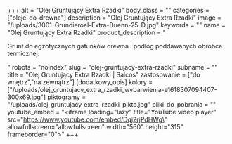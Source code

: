 +++
alt = "Olej Gruntujący Extra Rzadki"
body_class = ""
categories = ["oleje-do-drewna"]
description = "Olej Gruntujący Extra Rzadki"
image = "/uploads/3001-Grundieroel-Extra-Duenn-25-D.jpg"
keywords = ""
name = "Olej Gruntujący Extra Rzadki"
product_description = "<p>Grunt do egzotycznych gatunków drewna i podłóg poddawanych obróbce termicznej.</p>"
robots = "noindex"
slug = "olej-gruntujacy-extra-rzadki"
subname = ""
title = "Olej Gruntujący Extra Rzadki | Saicos"
zastosowanie = ["do wnętrz","na zewnątrz"]
[dodatkowy_opis]
kolory = ["/uploads/olej_gruntujacy_extra_rzadki_wybarwienia-e1618307094407-300x69.jpg"]
piktogramy = "/uploads/olej_gruntujacy_extra_rzadki_pikto.jpg"
pliki_do_pobrania = ""
youtube_embed = "<iframe loading=\"lazy\" title=\"YouTube video player\" src=\"https://www.youtube.com/embed/Dqj2rjPdHWg\" allowfullscreen=\"allowfullscreen\" width=\"560\" height=\"315\" frameborder=\"0\"></iframe>"
+++
